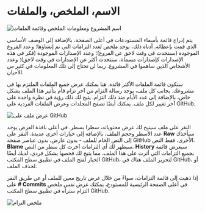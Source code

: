 # الاسم، الملخص، والملفات

![اسم المشروع ومعلومات الملخص وقائمة الملفات](/images/github-files-list.png)

يتم إدراج قائمة بأسماء المستودعات في أعلى الصفحة، بالإضافة إلى الوصف الأساسي الذي قمت بإعطائه. أدناه ذلك، يوجد ملخص لعدد التزامات التي تم إنشاؤها؛ وعدد الفروع الموجودة (سنتحدث في وقت لاحق عن الفروع)؛ وعدد الإصدارات الموجودة (فكر في هذه الإصدارات كإصدارات مسماة، سنتحدث أكثر عن الإصدارات في وقت لاحق)؛ وعدد الأشخاص الذين ساهموا في المشروع. ربما لن تحتاج إلى تلك المعلومات في كثير من الأحيان.

ستكون قائمة الملفات الأكثر فائدة. هنا يمكنك عرض جميع الملفات الملتزم بها في مشروعك. بجانب كل ملف، يوجد رسالة التزام من آخر تزام قام بتأثير هذا الملف بشكل خاص، بالإضافة إلى عدد الأيام منذ ذلك التزام. يتيح لك ذلك رؤية في نظرة واحدة على آخر تغيير لكل ملف. يمكنك أيضًا تصفح المجلدات وعرض الملفات الفردية على GitHub.

![عرض ملف على GitHub](/images/github-file-view.png)

النقر على ملف سيتيح لك عرض محتوياته، سطرا بسطر. في أعلى نافذة العرض يوجد عدد الأسطر وحجم الملف، بالإضافة إلى خيارات أخرى عديدة. النقر على **Raw** سيأخذك إلى النص الخام للملف - بدون عارض، بدون عناصر صفحة GitHub الأخرى، فقط النص. **Blame** سيظهر لك أي التزامات آخرت كل سطر من النص. **History** سيعرض قائمة بجميع التزامات التي أثرت على هذا الملف، مما يتيح لك فحصها بشكل فردي. لديك أيضًا الخيار لفتح الملف في تطبيق سطح المكتب GitHub، لتحرير الملف هناك في GitHub، أو لحذف الملف.

إذا ذهبت إلى قائمة التزامات، سواءً من خلال عرض تاريخ معين للملف أو عن طريق النقر على **# Commits** في أعلى الصفحة الرئيسية للمستودع، يمكنك عرض نفس ملخص التزام ستراه في تطبيق سطح المكتب GitHub.

![ملخص التزام](/images/github-commit-view.png)
